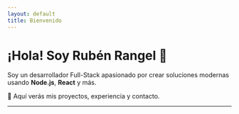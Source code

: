 ```yaml
---
layout: default
title: Bienvenido
---
```


# ¡Hola! Soy Rubén Rangel 👋

Soy un desarrollador Full-Stack apasionado por crear soluciones modernas usando **Node.js**, **React** y más.

🚀 Aquí verás mis proyectos, experiencia y contacto.

---
